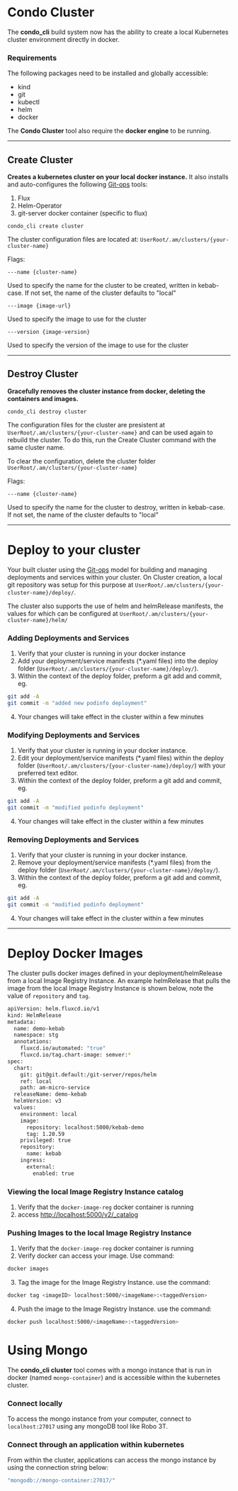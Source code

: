 # Condo Cluster
The **condo_cli** build system now has the ability to create a local Kubernetes cluster environment directly in docker.

### Requirements
The following packages need to be installed and globally accessible:
 - kind
 - git
 - kubectl
 - helm
 - docker

The **Condo Cluster** tool also require the **docker engine** to be running. 

---

## Create Cluster

**Creates a kubernetes cluster on your local docker instance.**
It also installs and auto-configures the following [Git-ops](https://www.weave.works/technologies/gitops/) tools:
1. Flux
2. Helm-Operator
3. git-server docker container (specific to flux)

```
condo_cli create cluster
```

The cluster configuration files are located at: `UserRoot/.am/clusters/{your-cluster-name}`


Flags:
```
---name {cluster-name} 
```
Used to specify the name for the cluster to be created, written in kebab-case. If not set, the name of the cluster defaults to "local"
```
---image {image-url} 
```
Used to specify the image to use for the cluster
```
---version {image-version} 
```
Used to specify the version of the image to use for the cluster

---

## Destroy Cluster
**Gracefully removes the cluster instance from docker, deleting the containers and images.** 

```
condo_cli destroy cluster
```

The configuration files for the cluster are presistent at `UserRoot/.am/clusters/{your-cluster-name}` and can be used again to rebuild the cluster. To do this, run the Create Cluster command with the same cluster name. 

To clear the configuration, delete the cluster folder  `UserRoot/.am/clusters/{your-cluster-name}`

Flags:
```
---name {cluster-name} 
```
Used to specify the name for the cluster to destroy, written in kebab-case. If not set, the name of the cluster defaults to "local"

---
# Deploy to your cluster
Your built cluster using the [Git-ops](https://www.weave.works/technologies/gitops/) model for building and managing deployments and services within your cluster. On Cluster creation, a local git repository was setup for this purpose at `UserRoot/.am/clusters/{your-cluster-name}/deploy/`.

The cluster also supports the use of helm and helmRelease manifests, the values for which can be configured at `UserRoot/.am/clusters/{your-cluster-name}/helm/`

### Adding Deployments and Services
1. Verify that your cluster is running in your docker instance
2. Add your deployment/service manifests (*.yaml files) into the deploy folder (`UserRoot/.am/clusters/{your-cluster-name}/deploy/`).
3. Within the context of the deploy folder, preform a git add and commit, eg.
```sh
git add -A
git commit -m "added new podinfo deployment"
```
4. Your changes will take effect in the cluster within a few minutes


### Modifying Deployments and Services
1. Verify that your cluster is running in your docker instance.
2. Edit your deployment/service manifests (*.yaml files) within the deploy folder  (`UserRoot/.am/clusters/{your-cluster-name}/deploy/`) with your preferred text editor.
3. Within the context of the deploy folder, preform a git add and commit, eg.
```sh
git add -A
git commit -m "modified podinfo deployment"
```
4. Your changes will take effect in the cluster within a few minutes

### Removing Deployments and Services
1. Verify that your cluster is running in your docker instance.
2. Remove your deployment/service manifests (*.yaml files) from the deploy folder  (`UserRoot/.am/clusters/{your-cluster-name}/deploy/`).
3. Within the context of the deploy folder, preform a git add and commit, eg.
```sh
git add -A
git commit -m "modified podinfo deployment"
```
4. Your changes will take effect in the cluster within a few minutes

---

# Deploy Docker Images
The cluster pulls docker images defined in your deployment/helmRelease from a local Image Registry Instance. An example helmRelease that pulls the image from the local Image Registry Instance is shown below, note the value of `repository` and `tag`.

```sh
apiVersion: helm.fluxcd.io/v1
kind: HelmRelease
metadata:
  name: demo-kebab
  namespace: stg
  annotations:
    fluxcd.io/automated: "true"
    fluxcd.io/tag.chart-image: semver:*
spec:
  chart:
    git: git@git.default:/git-server/repos/helm
    ref: local
    path: am-micro-service
  releaseName: demo-kebab
  helmVersion: v3
  values:
    environment: local
    image:
      repository: localhost:5000/kebab-demo
      tag: 1.20.59
    privileged: true
    repository:
      name: kebab
    ingress:
      external:
        enabled: true

```
### Viewing the local Image Registry Instance catalog

1. Verify that the `docker-image-reg` docker container is running
2. access [http://localhost:5000/v2/_catalog](http://localhost:5000/v2/_catalog)


### Pushing Images to the local Image Registry Instance
1. Verify that the `docker-image-reg` docker container is running
2. Verify docker can access your image. Use command:
```sh
docker images
```
3. Tag the image for the Image Registry Instance. use the command:
```sh
docker tag <imageID> localhost:5000/<imageName>:<taggedVersion>
```
4. Push the image to the Image Registry Instance. use the command:
```sh
docker push localhost:5000/<imageName>:<taggedVersion>
```

# Using Mongo
The **condo_cli cluster** tool comes with a mongo instance that is run in docker (named `mongo-container`) and is accessible within the kubernetes cluster.

### Connect locally
To access the mongo instance from your computer, connect to `localhost:27017` using any mongoDB tool like Robo 3T.

### Connect through an application within kubernetes
From within the cluster, applications can access the mongo instance by using the connection string below:

```sh
"mongodb://mongo-container:27017/"
```

